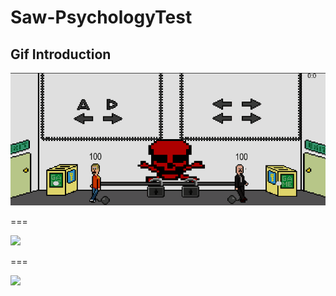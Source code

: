 # Saw-PsychologyTest

## Gif Introduction

<p align="left">
<img src = "/image/First.gif" width = "800">
</p>

===

<p align="left">
<img src = "/images/Second.gif" width = "800">
</p>

===

<p align="left">
<img src = "/images/Third.gif" width = "800">
</p>
